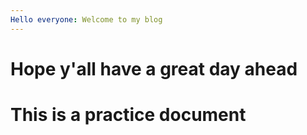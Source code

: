 ```yaml
---
Hello everyone: Welcome to my blog
---
```

# Hope y'all have a great day ahead 
# This is a practice document

